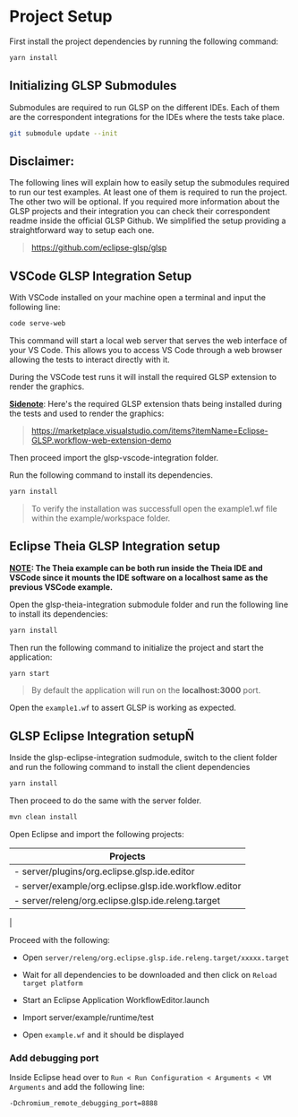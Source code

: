 # Project Setup

First install the project dependencies by running the following command:

```sh
yarn install
```

## Initializing GLSP Submodules

Submodules are required to run GLSP on the different IDEs. Each of them are the correspondent integrations for the IDEs where the tests take place.  

```sh
git submodule update --init
```

##  Disclaimer:
The following lines will explain how to easily setup the submodules required to run our test examples. At least one of them is required to run the project. The other two will be optional. If you required more information about the GLSP projects and their integration you can check their correspondent readme inside the official GLSP Github. We simplified the setup providing a straightforward way to setup each one.

> https://github.com/eclipse-glsp/glsp

## VSCode GLSP Integration Setup

With VSCode installed on your machine open a terminal and input the following line:

```sh
code serve-web
```

This command will start a local web server that serves the web interface of your VS Code. This allows you to access VS Code through a web browser allowing the tests to interact directly with it.

During the VSCode test runs it will install the required GLSP extension to render the graphics.

<b><u>Sidenote</b></u>: Here's the required GLSP extension thats being installed during the tests and used to render the graphics:

> https://marketplace.visualstudio.com/items?itemName=Eclipse-GLSP.workflow-web-extension-demo


Then proceed import the glsp-vscode-integration folder.

Run the following command to install its dependencies.

```sh
yarn install
```

> To verify the installation was successfull open the example1.wf file within the example/workspace folder.


## Eclipse Theia GLSP Integration setup

<b><u>NOTE</u>: The Theia example can be both run inside the Theia IDE and VSCode since it mounts the IDE software on a localhost same as the previous VSCode example.</b>

Open the glsp-theia-integration submodule folder and run the following line to install its dependencies:

```sh
yarn install
```

Then run the following command to initialize the project and start the application:

```sh
yarn start
```

> By default the application will run on the <b>localhost:3000</b> port.

Open the `example1.wf` to assert GLSP is working as expected.


## GLSP Eclipse Integration setupÑ
Inside the glsp-eclipse-integration sudmodule, switch to the client folder and run the following command to install the client dependencies

```sh
yarn install
```

Then proceed to do the same with the server folder.

```sh
mvn clean install
```

Open Eclipse and import the following projects:

| Projects                                                   
| -------------------------------------------------------|
| - server/plugins/org.eclipse.glsp.ide.editor
| - server/example/org.eclipse.glsp.ide.workflow.editor
| - server/releng/org.eclipse.glsp.ide.releng.target
|

Proceed with the following:


- Open `server/releng/org.eclipse.glsp.ide.releng.target/xxxxx.target`

- Wait for all dependencies to be downloaded and then click on `Reload target platform`

- Start an Eclipse Application WorkflowEditor.launch

- Import server/example/runtime/test

- Open `example.wf` and it should be displayed

### Add debugging port

Inside Eclipse head over to `Run < Run Configuration < Arguments < VM Arguments` and add the following line:

```sh
-Dchromium_remote_debugging_port=8888
```